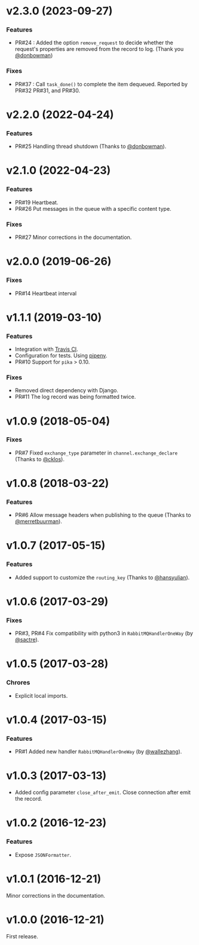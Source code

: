 # v2.3.0 (2023-09-27)

### Features

- PR#24 : Added the option `remove_request` to decide whether the request's properties are removed from the record to log. (Thank you [@donbowman](https://github.com/donbowman))

### Fixes

- PR#37 : Call `task_done()` to complete the item dequeued. Reported by PR#32 PR#31, and PR#30.


# v2.2.0 (2022-04-24)

### Features

- PR#25 Handling thread shutdown (Thanks to [@donbowman](https://github.com/donbowman)).


# v2.1.0 (2022-04-23)

### Features

- PR#19 Heartbeat.
- PR#26 Put messages in the queue with a specific content type.

### Fixes

- PR#27 Minor corrections in the documentation.


# v2.0.0 (2019-06-26)

### Fixes

- PR#14 Heartbeat interval

# v1.1.1 (2019-03-10)

### Features

- Integration with [Travis CI](https://travis-ci.org/).
- Configuration for tests. Using [pipenv](https://github.com/pypa/pipenv).
- PR#10 Support for `pika` > 0.10.

### Fixes

- Removed direct dependency with Django.
- PR#11 The log record was being formatted twice.


# v1.0.9 (2018-05-04)

### Fixes

- PR#7 Fixed `exchange_type` parameter in `channel.exchange_declare` (Thanks to [@cklos](https://github.com/cklos)).


# v1.0.8 (2018-03-22)

### Features

- PR#6 Allow message headers when publishing to the queue (Thanks to [@merretbuurman](https://github.com/merretbuurman)).


# v1.0.7 (2017-05-15)

### Features

- Added support to customize the `routing_key` (Thanks to [@hansyulian](https://github.com/hansyulian)).


# v1.0.6 (2017-03-29)

### Fixes

- PR#3, PR#4 Fix compatibility with python3 in `RabbitMQHandlerOneWay` (by [@sactre](https://github.com/sactre)).


# v1.0.5 (2017-03-28)

### Chrores

- Explicit local imports.


# v1.0.4 (2017-03-15)

### Features

- PR#1 Added new handler `RabbitMQHandlerOneWay` (by [@wallezhang](https://github.com/wallezhang)). 


# v1.0.3 (2017-03-13)

- Added config parameter `close_after_emit`. Close connection after emit the record.


# v1.0.2 (2016-12-23)

### Features

- Expose `JSONFormatter`.


# v1.0.1 (2016-12-21)

Minor corrections in the documentation.


# v1.0.0 (2016-12-21)

First release.

